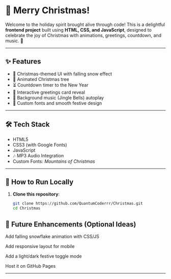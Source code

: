 # 🎄 Merry Christmas!

Welcome to the holiday spirit brought alive through code! This is a delightful **frontend project** built using **HTML, CSS, and JavaScript**, designed to celebrate the joy of Christmas with animations, greetings, countdown, and music. 🌟

---

## ✨ Features
- 🎅 Christmas-themed UI with falling snow effect
- 🎄 Animated Christmas tree
- ⏳ Countdown timer to the New Year
- 🎁 Interactive greetings card reveal
- 🎵 Background music (Jingle Bells) autoplay
- 💖 Custom fonts and smooth festive design

---

## 🛠️ Tech Stack
- HTML5
- CSS3 (with Google Fonts)
- JavaScript
- 🎶 MP3 Audio Integration
- Custom Fonts: *Mountains of Christmas*

---

## 🚀 How to Run Locally

1. **Clone this repository**:
   ```bash
   git clone https://github.com/QuantumCoderrr/Christmas.git
   cd Christmas
   ```

## 🔮 Future Enhancements (Optional Ideas)
Add falling snowflake animation with CSS/JS

Add responsive layout for mobile

Add a light/dark festive toggle mode

Host it on GitHub Pages


---




